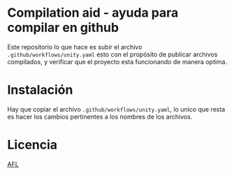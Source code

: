 # Compilation aid - ayuda para compilar en github

Este repositorio lo que hace es subir el archivo `.github/workflows/unity.yaml`
esto con el propósito de publicar archivos compilados, y verificar que el proyecto
esta funcionando de manera optima.

# Instalación
Hay que copiar el archivo `.github/workflows/unity.yaml`, lo unico que resta es
hacer los cambios pertinentes a los nombres de los archivos.


# Licencia
[AFL](https://opensource.org/licenses/AFL-3.0)
